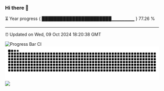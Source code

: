 ### Hi there 👋

⏳ Year progress { ███████████████████████▁▁▁▁▁▁▁ } 77.26 %

---

⏰ Updated on Wed, 09 Oct 2024 18:20:38 GMT

![Progress Bar CI](https://github.com/liununu/liununu/workflows/Progress%20Bar%20CI/badge.svg)![](https://raw.githubusercontent.com/L1cardo/L1cardo/main/assets/github-contribution-grid-snake.svg)![](https://raw.githubusercontent.com/seesaws/seesaws/main/assets/github-contribution-grid-snake.svg)
